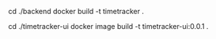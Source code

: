 cd ./backend
docker build -t timetracker .

cd ./timetracker-ui
docker image build -t timetracker-ui:0.0.1 .



